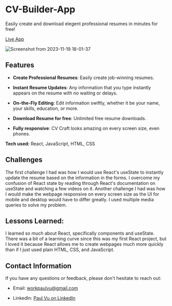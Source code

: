 # CV-Builder-App

Easily create and download elegent professional resumes in minutes for free!
  
[Live App](https://cv-craft-paul-vu.netlify.app/)

![Screenshot from 2023-11-19 18-01-37](https://github.com/paulvu2023/CV-Builder-App/assets/118864214/55a57dd5-0474-4437-8ba9-d516455f9b0a)

## Features

- **Create Professional Resumes**: Easily create job-winning resumes.
  
- **Instant Resume Updates**: Any information that you type instantly appears on the resume with no waiting or delays.

- **On-the-Fly Editing**: Edit information swiftly, whether it be your name, your skills, education, or more.
  
- **Download Resume for free**: Unlimited free resume downloads.
  
- **Fully responsive**: CV Craft looks amazing on every screen size, even phones.

**Tech used:** React, JavaScript, HTML, CSS

## Challenges 

The first challenge I had was how I would use React's useState to instantly update the resume based on the information in the forms. I overcome my confusion of React state by reading through React's documentation on useState and watching a few videos on it. Another challenge I had was how I would make the webpage responsive on every screen size as the UI for mobile and desktop would have to differ greatly. I used multiple media queries to solve my problem.

## Lessons Learned:

I learned so much about React, specifically components and useState. There was a bit of a learning curve since this was my first React project, but I loved it because React allows me to create webpages much more quickly than if I just used plain HTML, CSS, and JavaScript.
  
## Contact Information

If you have any questions or feedback, please don't hesitate to reach out:

- Email: [workpaulvu@gmail.com](mailto:workpaulvu@gmail.com)
  
- LinkedIn: [Paul Vu on LinkedIn](https://www.linkedin.com/in/paul-vu-business)

